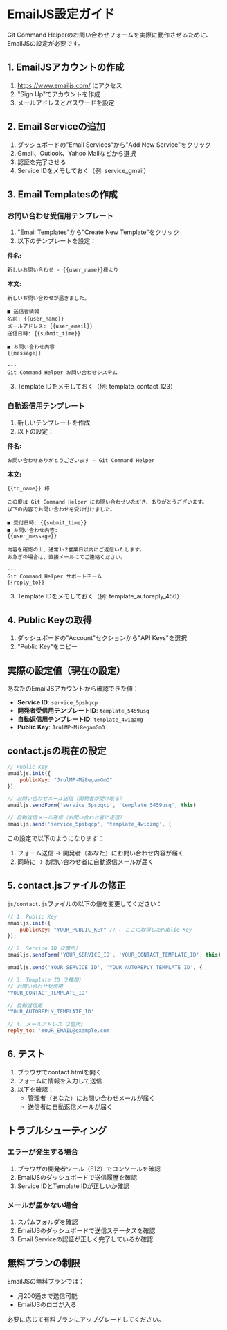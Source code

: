 # EmailJS設定ガイド

Git Command Helperのお問い合わせフォームを実際に動作させるために、EmailJSの設定が必要です。

## 1. EmailJSアカウントの作成

1. https://www.emailjs.com/ にアクセス
2. "Sign Up"でアカウントを作成
3. メールアドレスとパスワードを設定

## 2. Email Serviceの追加

1. ダッシュボードの"Email Services"から"Add New Service"をクリック
2. Gmail、Outlook、Yahoo Mailなどから選択
3. 認証を完了させる
4. Service IDをメモしておく（例: service_gmail）

## 3. Email Templatesの作成

### お問い合わせ受信用テンプレート
1. "Email Templates"から"Create New Template"をクリック
2. 以下のテンプレートを設定：

**件名:** 
```
新しいお問い合わせ - {{user_name}}様より
```

**本文:**
```
新しいお問い合わせが届きました。

■ 送信者情報
名前: {{user_name}}
メールアドレス: {{user_email}}
送信日時: {{submit_time}}

■ お問い合わせ内容
{{message}}

---
Git Command Helper お問い合わせシステム
```

3. Template IDをメモしておく（例: template_contact_123）

### 自動返信用テンプレート
1. 新しいテンプレートを作成
2. 以下の設定：

**件名:**
```
お問い合わせありがとうございます - Git Command Helper
```

**本文:**
```
{{to_name}} 様

この度は Git Command Helper にお問い合わせいただき、ありがとうございます。
以下の内容でお問い合わせを受け付けました。

■ 受付日時: {{submit_time}}
■ お問い合わせ内容:
{{user_message}}

内容を確認の上、通常1-2営業日以内にご返信いたします。
お急ぎの場合は、直接メールにてご連絡ください。

---
Git Command Helper サポートチーム
{{reply_to}}
```

3. Template IDをメモしておく（例: template_autoreply_456）

## 4. Public Keyの取得

1. ダッシュボードの"Account"セクションから"API Keys"を選択
2. "Public Key"をコピー

## 実際の設定値（現在の設定）

あなたのEmailJSアカウントから確認できた値：

- **Service ID**: `service_5psbqcp`
- **開発者受信用テンプレートID**: `template_5459usq`
- **自動返信用テンプレートID**: `template_4wiqzmg`
- **Public Key**: `JrulMP-Mi8egamGmO`

## contact.jsの現在の設定

```javascript
// Public Key
emailjs.init({
    publicKey: "JrulMP-Mi8egamGmO"
});

// お問い合わせメール送信（開発者が受け取る）
emailjs.sendForm('service_5psbqcp', 'template_5459usq', this)

// 自動返信メール送信（お問い合わせ者に送信）
emailjs.send('service_5psbqcp', 'template_4wiqzmg', {
```

この設定で以下のようになります：
1. フォーム送信 → 開発者（あなた）にお問い合わせ内容が届く
2. 同時に → お問い合わせ者に自動返信メールが届く

## 5. contact.jsファイルの修正

`js/contact.js`ファイルの以下の値を変更してください：

```javascript
// 1. Public Key
emailjs.init({
    publicKey: "YOUR_PUBLIC_KEY" // ← ここに取得したPublic Key
});

// 2. Service ID（2箇所）
emailjs.sendForm('YOUR_SERVICE_ID', 'YOUR_CONTACT_TEMPLATE_ID', this)

emailjs.send('YOUR_SERVICE_ID', 'YOUR_AUTOREPLY_TEMPLATE_ID', {

// 3. Template ID（2種類）
// お問い合わせ受信用
'YOUR_CONTACT_TEMPLATE_ID'

// 自動返信用
'YOUR_AUTOREPLY_TEMPLATE_ID'

// 4. メールアドレス（2箇所）
reply_to: 'YOUR_EMAIL@example.com'
```

## 6. テスト

1. ブラウザでcontact.htmlを開く
2. フォームに情報を入力して送信
3. 以下を確認：
   - 管理者（あなた）にお問い合わせメールが届く
   - 送信者に自動返信メールが届く

## トラブルシューティング

### エラーが発生する場合
1. ブラウザの開発者ツール（F12）でコンソールを確認
2. EmailJSのダッシュボードで送信履歴を確認
3. Service IDとTemplate IDが正しいか確認

### メールが届かない場合
1. スパムフォルダを確認
2. EmailJSのダッシュボードで送信ステータスを確認
3. Email Serviceの認証が正しく完了しているか確認

## 無料プランの制限

EmailJSの無料プランでは：
- 月200通まで送信可能
- EmailJSのロゴが入る

必要に応じて有料プランにアップグレードしてください。
